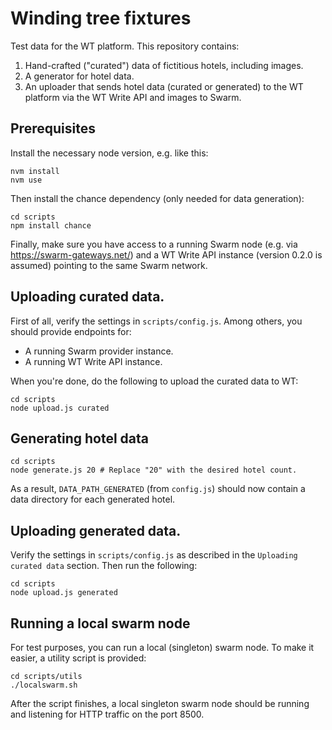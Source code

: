 # Winding tree fixtures

Test data for the WT platform. This repository contains:

1. Hand-crafted ("curated") data of fictitious hotels, including images.
2. A generator for hotel data.
3. An uploader that sends hotel data (curated or generated) to
   the WT platform via the WT Write API and images to Swarm.

## Prerequisites

Install the necessary node version, e.g. like this:

```
nvm install
nvm use
```

Then install the chance dependency (only needed for data
generation):

```
cd scripts
npm install chance
```

Finally, make sure you have access to a running Swarm node
(e.g. via https://swarm-gateways.net/) and a WT Write API instance
(version 0.2.0 is assumed) pointing to the same Swarm network.

## Uploading curated data.

First of all, verify the settings in `scripts/config.js`. Among
others, you should provide endpoints for:

  - A running Swarm provider instance.
  - A running WT Write API instance.

When you're done, do the following to upload the curated data
to WT:

```
cd scripts
node upload.js curated
```

## Generating hotel data

```
cd scripts
node generate.js 20 # Replace "20" with the desired hotel count.
```

As a result, `DATA_PATH_GENERATED` (from `config.js`) should now
contain a data directory for each generated hotel.

## Uploading generated data.

Verify the settings in `scripts/config.js` as described in the
`Uploading curated data` section. Then run the following:

```
cd scripts
node upload.js generated
```

## Running a local swarm node

For test purposes, you can run a local (singleton) swarm node. To make it
easier, a utility script is provided:

```
cd scripts/utils
./localswarm.sh
```

After the script finishes, a local singleton swarm node should
be running and listening for HTTP traffic on the port 8500.
